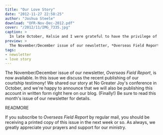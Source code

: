 ```yaml
---
title: "Our Love Story"
date: "2012-11-27 22:58:25"
author: "Joshua Steele"
download: "OFR-Nov-Dec-2012.pdf"
cover: "/2012/11/IMG_7335.jpg"
caption: >
  In late October, Kelsie and I were grateful to have the privilege of sharing our courtship story at No Greater Joy’s Big Texas Shindig.
preview: >
  The November/December issue of our newsletter, *Overseas Field Report*, is now available. In this issue we discuss the recent publishing of our courtship testimony! We shared our story at No Greater Joy's conference in October, and we're happy to announce that we will also be publishing this account in written form right here on our blog. (Finally!) Be sure to read this month's issue of our newsletter for details.
tags:
- newsletter
- love story
---
```


The November/December issue of our newsletter, *Overseas Field Report*, is now available. In this issue we discuss the recent publishing of our courtship testimony! We shared our story at No Greater Joy's conference in October, and we're happy to announce that we will also be publishing this account in written form right here on our blog. (Finally!) Be sure to read this month's issue of our newsletter for details.

READMORE

If you subscribe to *Overseas Field Report* by regular mail, you should be receiving a printed copy of this issue in the next week or so. As always, we greatly appreciate your prayers and support for our ministry.
